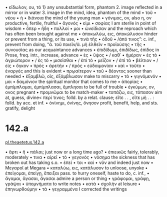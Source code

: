 

• εἴδωλον, ου, τό
1} any unsubstantial form, phantom 2. image reflected in a mirror or in water 3. image in the mind, idea, phantom of the mind
• τοῦ 
• νέου 
• ἡ 
• διάνοια
the mind of the young man
• γόνιμος, ον, also η, ον
productive, fertile, fruitful
• ἄγονός 
• εἰμι 
• σοφίας
I am sterile in point of wisdom
• ὅπερ 
• ἤδη 
• πολλοί 
• μοι 
• ὠνείδισαν
and the reproach which has often been brought against me
• ἀποκωλύω, εις, ἀποκώλυσον
hinder or prevent from a thing, or its use, 
• τινὰ τῆς 
• ὁδοῦ
• /ἀπό τινος”: c. inf., prevent from doing, “ἀ. τοῦ ποιεῖν/ἀ. μὴ ἐλθεῖν
• προϊούσης 
• τῆς 
• συνουσίας
as our acquaintance advances
• ἐπιδίδωμι, ἐπιδίδως, ἐπίδος
in Prose, freq. intr., increase, advance 
• ἐς 
• ὕψος 
• / καθ᾽ 
• ἡμέραν 
• ἐς τὸ 
• ἀγριώτερον 
• / ἐς τὸ 
• μισεῖσθαι 
• / ἐπὶ τὸ 
• μεῖζον 
• / ἐπὶ τὸ 
• βέλτιον 
• / εἰς 
• ὄγκον 
• πρὸς 
• ἀρετήν 
• / πρὸς 
• εὐδαιμονίαν 
• καὶ 
• τοῦτο 
• ἐναργὲς
and this is evident
• πρῳαίτερον 
• τοῦ 
• δέοντος
sooner than needed
• ἐξαμβλῶ, οῖς, ἐξάμβλωσον
make to miscarry
• τὸ 
• γιγνόμενόν 
• μοι 
• δαιμόνιον
the spiritual monitor that comes to me
• ἀπορίας 
• ἐμπίμπλαμαι, ἐμπίμπλασαι, ἔμπλησαι
to be full of trouble
• ἐγκύμων, ον, ονος
pregnant
• προμνῶμαι
to be match-maker
• τοπάζω, εις, τόπασον
aim at, guess, divine< περί τινος; folld. by a relat. clause; εἴτε . . , εἴτε μὴ . . : folld. by acc. et inf.
• ὀνίνημι, ὀνίνης, ὄνησον
profit, benefit, help, and sts. gratify, delight

# 142.a

[pl.theaetetus.142.a](http://www.perseus.tufts.edu/hopper/text?doc=Perseus%3atext%3a1999.01.0171%3atext%3dTheaet.)

• ἄρτι 
• ἢ 
• πάλαι;
just now or a long time ago?
• ἐπιεικῶς
fairly, tolerably, moderately
• τινα 
• αἱρεῖ 
• τὸ 
• γεγονὸς 
• νόσημα
the sickness that has broken out has taking s.o.
• ἐπεί 
• τοι 
• καὶ 
• νῦν
and indeed just now
• Μεγαροῖ
at Megara
• καταλύω, εις, κατάλυσον
to unloose, unyoke
• ἐπείγομαι, ἐπείγῃ, ἔπειξαι
pass. to hurry oneself, haste to do, c. inf.,
• ἄγαμαι, ἄγασαι, ἄγασαι
admire a person or thing
• γράφομαι, γράφῃ, γράψαι 
• ὑπομνήματα
to write notes
• κατὰ 
• σχολὴν
at leisure
• ἐπηνωρθούμην 
• τὰ 
• γεγραμμένα
I corrected the writings